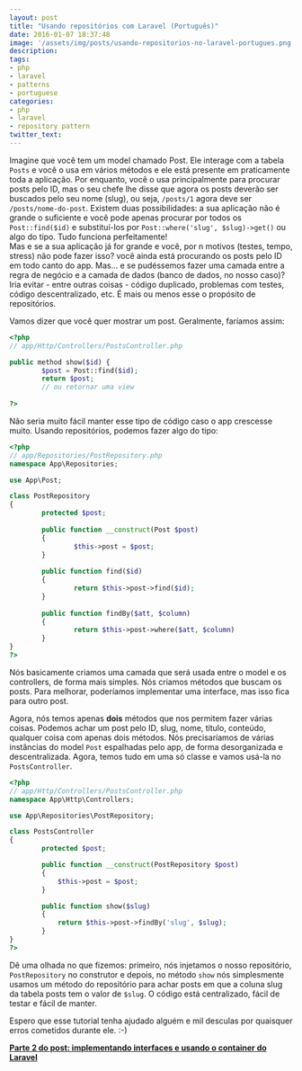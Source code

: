 ```yaml
---
layout: post
title: "Usando repositórios com Laravel (Português)"
date: 2016-01-07 18:37:48
image: '/assets/img/posts/usando-repositorios-no-laravel-portugues.png'
description:
tags:
- php
- laravel
- patterns
- portuguese
categories:
- php
- laravel
- repository pattern
twitter_text:
---
```


Imagine que você tem um model chamado Post. Ele interage com a tabela ```Posts``` e você o usa em vários métodos e ele está presente em praticamente toda a aplicação.  Por enquanto, você o usa principalmente para procurar posts pelo ID, mas o seu chefe lhe disse que agora os posts deverão ser buscados pelo seu nome (slug), ou seja, ```/posts/1``` agora deve ser ```/posts/nome-do-post```. Existem duas possibilidades: a sua aplicação não é grande o suficiente e você pode apenas procurar por todos os ```Post::find($id)``` e substituí-los por ```Post::where('slug', $slug)->get()``` ou algo do tipo. Tudo funciona perfeitamente!  
Mas e se a sua aplicação já for grande e você, por n motivos (testes, tempo, stress) não pode fazer isso? você ainda está procurando os posts pelo ID em todo canto do app. Mas... e se pudéssemos fazer uma camada entre a regra de negócio e a camada de dados (banco de dados, no nosso caso)? Iria evitar - entre outras coisas - código duplicado, problemas com testes, código descentralizado, etc. É mais ou menos esse o propósito de repositórios. 

Vamos dizer que você quer mostrar um post. Geralmente, faríamos assim:  

```php
<?php
// app/Http/Controllers/PostsController.php

public method show($id) {
        $post = Post::find($id);
        return $post;
        // ou retornar uma view
        
?>
```

Não seria muito fácil manter esse tipo de código caso o app crescesse muito. Usando repositórios, podemos fazer algo do tipo: 

```php
<?php
// app/Repositories/PostRepository.php
namespace App\Repositories;

use App\Post;

class PostRepository
{
        protected $post;
        
        public function __construct(Post $post)
        {
                $this->post = $post;
        }
        
        public function find($id)
        {
                return $this->post->find($id);
        }
        
        public function findBy($att, $column)
        {
                return $this->post->where($att, $column)
        }
}
?>

```

Nós basicamente criamos uma camada que será usada entre o model e os controllers, de forma mais simples. Nós criamos métodos que buscam os posts. Para melhorar, poderíamos implementar uma interface, mas isso fica para outro post. 

Agora, nós temos apenas **dois** métodos que nos permitem fazer várias coisas. Podemos achar um post pelo ID, slug, nome, título, conteúdo, qualquer coisa com apenas dois métodos. Nós precisaríamos de várias instâncias do model ```Post``` espalhadas pelo app, de forma desorganizada e descentralizada. Agora, temos tudo em uma só classe e vamos usá-la no ```PostsController```.

```php
<?php
// app/Http/Controllers/PostsController.php
namespace App\Http\Controllers;

use App\Repositories\PostRepository;

class PostsController
{
        protected $post;

        public function __construct(PostRepository $post)
        {
        	$this->post = $post;
        }

        public function show($slug)
        {
        	return $this->post->findBy('slug', $slug);
        }
}
?>
```
        
Dê uma olhada no que fizemos: primeiro, nós injetamos o nosso repositório, ```PostRepository``` no construtor e depois, no método ```show``` nós simplesmente usamos um método do repositório para achar posts em que a coluna slug da tabela posts tem o valor de  ```$slug```. O código está centralizado, fácil de testar e fácil de manter. 

Espero que esse tutorial tenha ajudado alguém e mil desculas por quaisquer erros cometidos durante ele. :-)

**[Parte 2 do post: implementando interfaces e usando o container do Laravel](/trabalhando-com-repositorios-no-laravel-implementando-uma-interface)**
        
        
        
        
        
        
        
        

        
        
        
        
